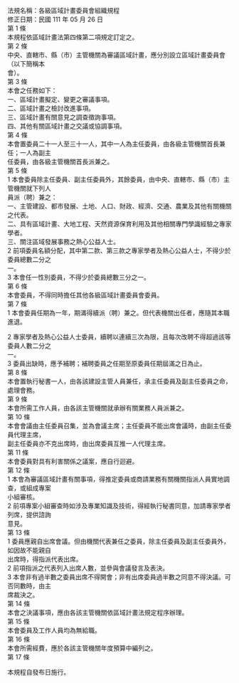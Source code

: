法規名稱：各級區域計畫委員會組織規程  
修正日期：民國 111 年 05 月 26 日  
第 1 條  
本規程依區域計畫法第四條第二項規定訂定之。  
第 2 條  
中央、直轄市、縣（市）主管機關為審議區域計畫，應分別設立區域計畫委員會（以下簡稱本  
會）。  
第 3 條  
本會之任務如下：  
一、區域計畫擬定、變更之審議事項。  
二、區域計畫之檢討改進事項。  
三、區域計畫有關意見之調查徵詢事項。  
四、其他有關區域計畫之交議或協調事項。  
第 4 條  
本會置委員二十一人至三十一人，其中一人為主任委員，由各級主管機關首長兼任；一人為副主  
任委員，由各級主管機關首長派兼之。  
第 5 條  
1 本會委員除主任委員、副主任委員外，其餘委員，由中央、直轄市、縣（市）主管機關就下列人  
員派（聘）兼之：  
一、主管建設、都市發展、土地、人口、財政、經濟、交通、農業及其他有關機關之代表。  
二、具有區域計畫、大地工程、天然資源保育利用及其他相關專門學識經驗之專家學者。  
三、關注區域發展事務之熱心公益人士。  
2 前項委員名額分配，其中第二款、第三款之專家學者及熱心公益人士，不得少於委員總數二分之  
一。  
3 本會任一性別委員，不得少於委員總數三分之一。  
第 6 條  
本會委員，不得同時擔任其他各級區域計畫委員會委員。  
第 7 條  
1 本會委員任期為一年，期滿得續派（聘）兼之。但代表機關出任者，應隨其本職進退。  


2 專家學者及熱心公益人士委員，續聘以連續三次為限，且每次改聘不得超過該等委員人數二分之  
一。  
3 委員出缺時，應予補聘；補聘委員之任期至原委員任期屆滿之日為止。  
第 8 條  
本會置執行秘書一人，由各該建設主管人員兼任，承主任委員及副主任委員之命，處理會務。  
第 9 條  
本會所需工作人員，由各該主管機關就承辦有關業務人員派兼之。  
第 10 條  
本會會議由主任委員召集，並為會議主席；主任委員不能出席會議時，由副主任委員代理主席，  
副主任委員亦不克出席時，由出席委員互推一人代理主席。  
第 11 條  
本會委員對具有利害關係之議案，應自行迴避。  
第 12 條  
1 本會為審議區域計畫有關事項，得推定委員或商請業務有關機關指派人員實地調查，或組成專案  
小組審核。  
2 前項專案小組審查時如涉及專業知識及技術，得經執行秘書同意，加請專家學者列席，提供諮詢  
意見。  
第 13 條  
1 委員應親自出席會議。但由機關代表兼任之委員，除主任委員及副主任委員外，如因故不能親自  
出席時，得指派代表出席。  
2 前項指派之代表列入出席人數，並參與會議發言及表決。  
3 本會非有過半數之委員出席不得開會；非有出席委員過半數之同意不得決議。可否同數時，由主  
席裁決之。  
第 14 條  
本會之決議事項，應由各該主管機關依區域計畫法規定程序辦理。  
第 15 條  
本會委員及工作人員均為無給職。  
第 16 條  
本會所需經費，應於各該主管機關年度預算中編列之。  
第 17 條  


本規程自發布日施行。  



